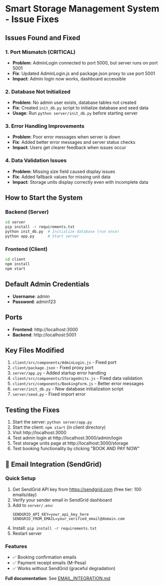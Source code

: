 # Smart Storage Management System - Issue Fixes

## Issues Found and Fixed

### 1. **Port Mismatch (CRITICAL)**
- **Problem**: AdminLogin connected to port 5000, but server runs on port 5001
- **Fix**: Updated AdminLogin.js and package.json proxy to use port 5001
- **Impact**: Admin login now works, dashboard accessible

### 2. **Database Not Initialized**
- **Problem**: No admin user exists, database tables not created
- **Fix**: Created `init_db.py` script to initialize database and seed data
- **Usage**: Run `python server/init_db.py` before starting server

### 3. **Error Handling Improvements**
- **Problem**: Poor error messages when server is down
- **Fix**: Added better error messages and server status checks
- **Impact**: Users get clearer feedback when issues occur

### 4. **Data Validation Issues**
- **Problem**: Missing size field caused display issues
- **Fix**: Added fallback values for missing unit data
- **Impact**: Storage units display correctly even with incomplete data

## How to Start the System

### Backend (Server)
```bash
cd server
pip install -r requirements.txt
python init_db.py  # Initialize database (run once)
python app.py      # Start server
```

### Frontend (Client)
```bash
cd client
npm install
npm start
```

## Default Admin Credentials
- **Username**: admin
- **Password**: admin123

## Ports
- **Frontend**: http://localhost:3000
- **Backend**: http://localhost:5001

## Key Files Modified
1. `client/src/components/AdminLogin.js` - Fixed port
2. `client/package.json` - Fixed proxy port
3. `server/app.py` - Added startup error handling
4. `client/src/components/StorageUnits.js` - Fixed data validation
5. `client/src/components/BookingForm.js` - Better error messages
6. `server/init_db.py` - New database initialization script
7. `server/seed.py` - Fixed import error

## Testing the Fixes
1. Start the server: `python server/app.py`
2. Start the client: `npm start` (in client directory)
3. Visit http://localhost:3000
4. Test admin login at http://localhost:3000/admin/login
5. Test storage units page at http://localhost:3000/storage
6. Test booking functionality by clicking "BOOK AND PAY NOW"

## 📧 Email Integration (SendGrid)

### Quick Setup
1. Get SendGrid API key from https://sendgrid.com (free tier: 100 emails/day)
2. Verify your sender email in SendGrid dashboard
3. Add to `server/.env`:
   ```
   SENDGRID_API_KEY=your_api_key_here
   SENDGRID_FROM_EMAIL=your_verified_email@domain.com
   ```
4. Install: `pip install -r requirements.txt`
5. Restart server

### Features
- ✅ Booking confirmation emails
- ✅ Payment receipt emails (M-Pesa)
- ✅ Works without SendGrid (graceful degradation)

**Full documentation**: See [EMAIL_INTEGRATION.md](EMAIL_INTEGRATION.md)